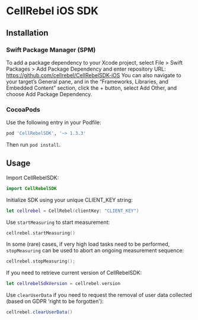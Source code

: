# CellRebel iOS SDK

## Installation

### Swift Package Manager (SPM)

To add a package dependency to your Xcode project, select File > Swift Packages > Add Package Dependency and enter repository URL: https://github.com/cellrebel/CellRebelSDK-iOS 
You can also navigate to your target’s General pane, and in the “Frameworks, Libraries, and Embedded Content” section, click the + button, select Add Other, and choose Add Package Dependency.

### CocoaPods

Use the following entry in your Podfile:
```rb
pod 'CellRebelSDK', '~> 1.3.3'
```

Then run `pod install`.

## Usage

Import CellRebelSDK:
```swift
import CellRebelSDK
```

Initialize SDK using your unique CLIENT_KEY string:
```swift
let cellrebel = CellRebel(clientKey: "CLIENT_KEY")
```

Use `startMeasuring` to start measurement:
```swift
cellrebel.startMeasuring()
```

In some (rare) cases, if very high load tasks need to be performed, `stopMeasuring` can be used to abort an ongoing measurement sequence:
```swift
cellrebel.stopMeasuring();
```

If you need to retrieve current version of CellRebelSDK:
```swift
let cellrebelSdkVersion = cellrebel.version
```

Use `clearUserData` if you need to request the removal of user data collected (based on GDPR 'right to be forgotten'):
```java
cellrebel.clearUserData()
```
